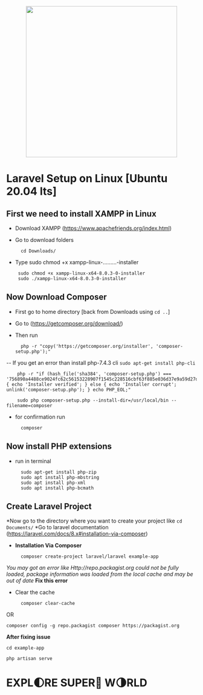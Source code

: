 <p align="center"><a href="https://laravel.com" target="_blank"><img src="https://raw.githubusercontent.com/laravel/art/master/logo-lockup/5%20SVG/2%20CMYK/1%20Full%20Color/laravel-logolockup-cmyk-red.svg" width="400"></a></p>

# Laravel Setup on Linux [Ubuntu 20.04 lts]

## First we need to install XAMPP in Linux
* Download XAMPP (https://www.apachefriends.org/index.html)
* Go to download folders

        cd Downloads/
        
 * Type sudo chmod +x xampp-linux-.........-installer
 
        sudo chmod +x xampp-linux-x64-8.0.3-0-installer
        sudo ./xampp-linux-x64-8.0.3-0-installer
## Now Download Composer
* First go to home directory [back from Downloads using `cd ..`]
* Go to (https://getcomposer.org/download/)
* Then run

        php -r "copy('https://getcomposer.org/installer', 'composer-setup.php');" 
-- If you get an error than install php-7.4.3 cli `sudo​ apt-get install php-cli`
        
        php -r "if (hash_file('sha384', 'composer-setup.php') === '756890a4488ce9024fc62c56153228907f1545c228516cbf63f885e036d37e9a59d27d63f46af1d4d07ee0f76181c7d3') { echo 'Installer verified'; } else { echo 'Installer corrupt'; unlink('composer-setup.php'); } echo PHP_EOL;"
        
        sudo​ php composer-setup.php --install-dir=/usr/local/bin --filename=composer
* for confirmation run

        composer
## Now install PHP extensions
* run in terminal

        sudo​ apt-get install php-zip
        sudo​ apt install php-mbstring
        sudo​ apt install php-xml
        sudo​ apt install php-bcmath
        
## Create Laravel Project
*Now go to the directory where you want to create your project like `cd Documents/`
*Go to laravel documentation (https://laravel.com/docs/8.x#installation-via-composer)

* **Installation Via Composer**

        composer create-project laravel/laravel example-app
_You may got an error like Http://repo.packagist.org could not be fully loaded, package information was loaded from the local cache and may be out of date_
**Fix this error**
* Clear the cache 

        composer clear-cache   
OR

    composer config -g repo.packagist composer https://packagist.org
    
**After fixing issue**

    cd example-app

    php artisan serve


# EXPL:first_quarter_moon:RE SUPER:star2: W:last_quarter_moon:RLD 
    
